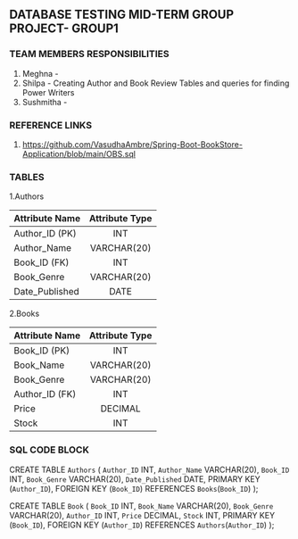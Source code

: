 ## DATABASE TESTING MID-TERM GROUP PROJECT- GROUP1

### TEAM MEMBERS RESPONSIBILITIES
1. Meghna - 
2. Shilpa - Creating Author and Book Review Tables and queries for finding Power Writers
3. Sushmitha - 

### REFERENCE LINKS
1. https://github.com/VasudhaAmbre/Spring-Boot-BookStore-Application/blob/main/OBS.sql


### TABLES
1.Authors


| Attribute Name  | Attribute Type|
| ------------- |:-------------:|
| Author_ID  (PK)   | INT           |
| Author_Name   | VARCHAR(20)   |
| Book_ID    (FK)   | INT           |
| Book_Genre    | VARCHAR(20)   |
| Date_Published| DATE          |

2.Books

| Attribute Name  | Attribute Type|
| ------------- |:-------------:|
| Book_ID  (PK)   | INT           |
| Book_Name   | VARCHAR(20)   |
| Book_Genre    | VARCHAR(20)   |
| Author_ID    (FK)   | INT           |
| Price| DECIMAL         |
|Stock| INT|





### SQL CODE BLOCK

CREATE TABLE `Authors` (
  `Author_ID` INT,
  `Author_Name` VARCHAR(20),
  `Book_ID` INT,
  `Book_Genre` VARCHAR(20),
  `Date_Published` DATE,
  PRIMARY KEY (`Author_ID`),
  FOREIGN KEY (`Book_ID`) REFERENCES `Books`(`Book_ID`)
);

CREATE TABLE `Book` (
  `Book_ID` INT,
  `Book_Name` VARCHAR(20),
  `Book_Genre` VARCHAR(20),
  `Author_ID` INT,
  `Price` DECIMAL,
  `Stock` INT,
  PRIMARY KEY (`Book_ID`),
  FOREIGN KEY (`Author_ID`) REFERENCES `Authors`(`Author_ID`)
);
